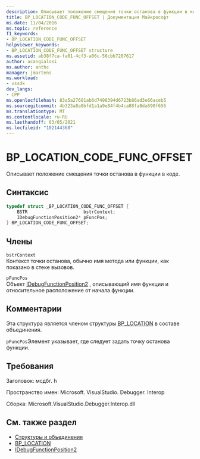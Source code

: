```yaml
---
description: Описывает положение смещения точки останова в функции в коде.
title: BP_LOCATION_CODE_FUNC_OFFSET | Документация Майкрософт
ms.date: 11/04/2016
ms.topic: reference
f1_keywords:
- BP_LOCATION_CODE_FUNC_OFFSET
helpviewer_keywords:
- BP_LOCATION_CODE_FUNC_OFFSET structure
ms.assetid: ab38f7ca-fa01-4cf3-a06c-56cbb7207617
author: acangialosi
ms.author: anthc
manager: jmartens
ms.workload:
- vssdk
dev_langs:
- CPP
ms.openlocfilehash: 83a5a27601ab6d7498394d6723b86ad3e66aceb5
ms.sourcegitcommit: 4b323a8a8bfd1a1a9e84f4b4ca88fa8da690f656
ms.translationtype: MT
ms.contentlocale: ru-RU
ms.lasthandoff: 03/05/2021
ms.locfileid: "102144368"
---
```

# <a name="bp_location_code_func_offset"></a>BP_LOCATION_CODE_FUNC_OFFSET
Описывает положение смещения точки останова в функции в коде.

## <a name="syntax"></a>Синтаксис

```cpp
typedef struct _BP_LOCATION_CODE_FUNC_OFFSET {
    BSTR                     bstrContext;
    IDebugFunctionPosition2* pFuncPos;
} BP_LOCATION_CODE_FUNC_OFFSET;
```

## <a name="members"></a>Члены
`bstrContext`\
Контекст точки останова, обычно имя метода или функции, как показано в стеке вызовов.

`pFuncPos`\
Объект [IDebugFunctionPosition2](../../../extensibility/debugger/reference/idebugfunctionposition2.md) , описывающий имя функции и относительное расположение от начала функции.

## <a name="remarks"></a>Комментарии
Эта структура является членом структуры [BP_LOCATION](../../../extensibility/debugger/reference/bp-location.md) в составе объединения.

`pFuncPos`Элемент указывает, где следует задать точку останова функции.

## <a name="requirements"></a>Требования
Заголовок: мсдбг. h

Пространство имен: Microsoft. VisualStudio. Debugger. Interop

Сборка: Microsoft.VisualStudio.Debugger.Interop.dll

## <a name="see-also"></a>См. также раздел
- [Структуры и объединения](../../../extensibility/debugger/reference/structures-and-unions.md)
- [BP_LOCATION](../../../extensibility/debugger/reference/bp-location.md)
- [IDebugFunctionPosition2](../../../extensibility/debugger/reference/idebugfunctionposition2.md)
